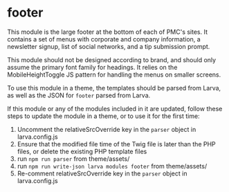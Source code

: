 # footer

This module is the large footer at the bottom of each of PMC's sites. It contains a set of menus with corporate and company information, a newsletter signup, list of social networks, and a tip submission prompt. 

This module should not be designed according to brand, and should only assume the primary font family for headings. It relies on the MobileHeightToggle JS pattern for handling the menus on smaller screens.

To use this module in a theme, the templates should be parsed from Larva, as well as the JSON for `footer` parsed from Larva. 

If this module or any of the modules included in it are updated, follow these steps to update the module in a theme, or to use it for the first time:

1. Uncomment the relativeSrcOverride key in the `parser` object in larva.config.js
2. Ensure that the modified file time of the Twig file is later than the PHP files, or delete the existing PHP template files
3. run `npm run parser` from theme/assets/
4. run `npm run write-json larva modules footer` from theme/assets/
5. Re-comment relativeSrcOverride key in the `parser` object in larva.config.js